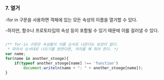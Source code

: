 ### 7. 열거

-for in 구문을 사용하면 객체에 있는 모든 속성의 이름을 열거할 수 있다.

-하지만, 함수나 프로토타입의 속성 등이 포함될 수 있기 때문에 이를 걸러낼 수 있다.

```javascript 1.8

/** for-in 구문은 속성들이 이름 순서로 나온다는 보장이 없다. 
 * 따라서 순서대로 나오기를 원한다면, 처리를 해 줘야 한다. */
var name;
for(name in another_stooge){
    if(typeof another_stooge[name] !== 'function')
        document.writeln(name + ": " + another_stooge[name]);
}

```